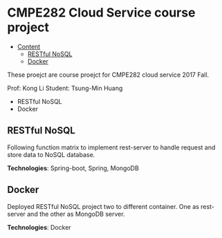 # CMPE282 Cloud Service course project

- [Content](#CMPE282_Cloud_Service_course_project)
  - [RESTful NoSQL](#restful-nosql)
  - [Docker](#docker)

These proejct are course proejct for CMPE282 cloud service 2017 Fall.

Prof: Kong Li
Student: Tsung-Min Huang

- RESTful NoSQL
- Docker

## RESTful NoSQL

Following function matrix to implement rest-server to handle request and store data to NoSQL database.

**Technologies**: Spring-boot, Spring, MongoDB

## Docker

Deployed RESTful NoSQL project two to different container. One as rest-server and the other as MongoDB server.

**Technologies**: Docker
